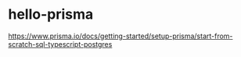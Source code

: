 # hello-prisma

https://www.prisma.io/docs/getting-started/setup-prisma/start-from-scratch-sql-typescript-postgres